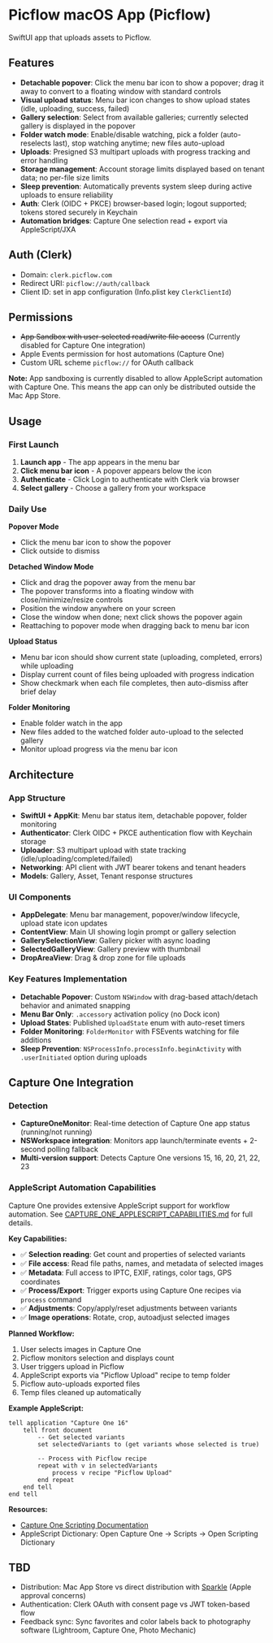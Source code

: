 # Picflow macOS App (Picflow)

SwiftUI app that uploads assets to Picflow.

## Features

- **Detachable popover**: Click the menu bar icon to show a popover; drag it away to convert to a floating window with standard controls
- **Visual upload status**: Menu bar icon changes to show upload states (idle, uploading, success, failed)
- **Gallery selection**: Select from available galleries; currently selected gallery is displayed in the popover
- **Folder watch mode**: Enable/disable watching, pick a folder (auto-reselects last), stop watching anytime; new files auto-upload
- **Uploads**: Presigned S3 multipart uploads with progress tracking and error handling
- **Storage management**: Account storage limits displayed based on tenant data; no per-file size limits
- **Sleep prevention**: Automatically prevents system sleep during active uploads to ensure reliability
- **Auth**: Clerk (OIDC + PKCE) browser-based login; logout supported; tokens stored securely in Keychain
- **Automation bridges**: Capture One selection read + export via AppleScript/JXA

## Auth (Clerk)

- Domain: `clerk.picflow.com`
- Redirect URI: `picflow://auth/callback`
- Client ID: set in app configuration (Info.plist key `ClerkClientId`)

## Permissions

- ~~App Sandbox with user-selected read/write file access~~ (Currently disabled for Capture One integration)
- Apple Events permission for host automations (Capture One)
- Custom URL scheme `picflow://` for OAuth callback

**Note:** App sandboxing is currently disabled to allow AppleScript automation with Capture One. This means the app can only be distributed outside the Mac App Store.

## Usage

### First Launch
1. **Launch app** - The app appears in the menu bar
2. **Click menu bar icon** - A popover appears below the icon
3. **Authenticate** - Click Login to authenticate with Clerk via browser
4. **Select gallery** - Choose a gallery from your workspace

### Daily Use

**Popover Mode**
- Click the menu bar icon to show the popover
- Click outside to dismiss

**Detached Window Mode**
- Click and drag the popover away from the menu bar
- The popover transforms into a floating window with close/minimize/resize controls
- Position the window anywhere on your screen
- Close the window when done; next click shows the popover again
- Reattaching to popover mode when dragging back to menu bar icon

**Upload Status**
- Menu bar icon should show current state (uploading, completed, errors) while uploading
- Display current count of files being uploaded with progress indication
- Show checkmark when each file completes, then auto-dismiss after brief delay

**Folder Monitoring**
- Enable folder watch in the app
- New files added to the watched folder auto-upload to the selected gallery
- Monitor upload progress via the menu bar icon

## Architecture

### App Structure
- **SwiftUI + AppKit**: Menu bar status item, detachable popover, folder monitoring
- **Authenticator**: Clerk OIDC + PKCE authentication flow with Keychain storage
- **Uploader**: S3 multipart upload with state tracking (idle/uploading/completed/failed)
- **Networking**: API client with JWT bearer tokens and tenant headers
- **Models**: Gallery, Asset, Tenant response structures

### UI Components
- **AppDelegate**: Menu bar management, popover/window lifecycle, upload state icon updates
- **ContentView**: Main UI showing login prompt or gallery selection
- **GallerySelectionView**: Gallery picker with async loading
- **SelectedGalleryView**: Gallery preview with thumbnail
- **DropAreaView**: Drag & drop zone for file uploads

### Key Features Implementation
- **Detachable Popover**: Custom `NSWindow` with drag-based attach/detach behavior and animated snapping
- **Menu Bar Only**: `.accessory` activation policy (no Dock icon)
- **Upload States**: Published `UploadState` enum with auto-reset timers
- **Folder Monitoring**: `FolderMonitor` with FSEvents watching for file additions
- **Sleep Prevention**: `NSProcessInfo.processInfo.beginActivity` with `.userInitiated` option during uploads

## Capture One Integration

### Detection
- **CaptureOneMonitor**: Real-time detection of Capture One app status (running/not running)
- **NSWorkspace integration**: Monitors app launch/terminate events + 2-second polling fallback
- **Multi-version support**: Detects Capture One versions 15, 16, 20, 21, 22, 23

### AppleScript Automation Capabilities
Capture One provides extensive AppleScript support for workflow automation. See [CAPTURE_ONE_APPLESCRIPT_CAPABILITIES.md](CAPTURE_ONE_APPLESCRIPT_CAPABILITIES.md) for full details.

**Key Capabilities:**
- ✅ **Selection reading**: Get count and properties of selected variants
- ✅ **File access**: Read file paths, names, and metadata of selected images
- ✅ **Metadata**: Full access to IPTC, EXIF, ratings, color tags, GPS coordinates
- ✅ **Process/Export**: Trigger exports using Capture One recipes via `process` command
- ✅ **Adjustments**: Copy/apply/reset adjustments between variants
- ✅ **Image operations**: Rotate, crop, autoadjust selected images

**Planned Workflow:**
1. User selects images in Capture One
2. Picflow monitors selection and displays count
3. User triggers upload in Picflow
4. AppleScript exports via "Picflow Upload" recipe to temp folder
5. Picflow auto-uploads exported files
6. Temp files cleaned up automatically

**Example AppleScript:**
```applescript
tell application "Capture One 16"
    tell front document
        -- Get selected variants
        set selectedVariants to (get variants whose selected is true)
        
        -- Process with Picflow recipe
        repeat with v in selectedVariants
            process v recipe "Picflow Upload"
        end repeat
    end tell
end tell
```

**Resources:**
- [Capture One Scripting Documentation](https://support.captureone.com/hc/en-us/articles/360002681418-Scripting-for-Capture-One)
- AppleScript Dictionary: Open Capture One → Scripts → Open Scripting Dictionary

## TBD

- Distribution: Mac App Store vs direct distribution with [Sparkle](https://sparkle-project.org) (Apple approval concerns)
- Authentication: Clerk OAuth with consent page vs JWT token-based flow
- Feedback sync: Sync favorites and color labels back to photography software (Lightroom, Capture One, Photo Mechanic)

